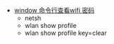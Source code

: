 - [window 命令行查看wifi 密码](https://www.jianshu.com/p/e7a78685b7e1)
	- netsh
	- wlan show profile
	- wlan show profile <SSID> key=clear

